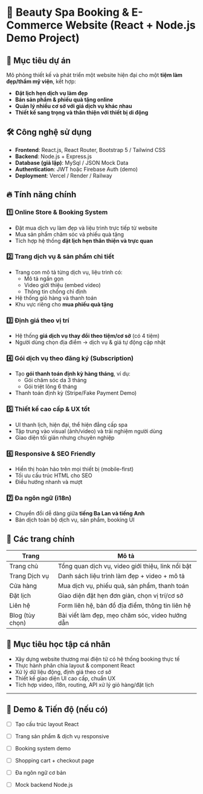 # 💎 Beauty Spa Booking & E-Commerce Website (React + Node.js Demo Project)

## 🎯 Mục tiêu dự án
Mô phỏng thiết kế và phát triển một website hiện đại cho một **tiệm làm đẹp/thẩm mỹ viện**, kết hợp:
- **Đặt lịch hẹn dịch vụ làm đẹp**
- **Bán sản phẩm & phiếu quà tặng online**
- **Quản lý nhiều cơ sở với giá dịch vụ khác nhau**
- **Thiết kế sang trọng và thân thiện với thiết bị di động**

## 🛠 Công nghệ sử dụng
- **Frontend**: React.js, React Router, Bootstrap 5 / Tailwind CSS
- **Backend**: Node.js + Express.js
- **Database (giả lập)**: MySql / JSON Mock Data
- **Authentication**: JWT hoặc Firebase Auth (demo)
- **Deployment**: Vercel / Render / Railway

## 🔥 Tính năng chính
### 1️⃣ Online Store & Booking System
- Đặt mua dịch vụ làm đẹp và liệu trình trực tiếp từ website
- Mua sản phẩm chăm sóc và phiếu quà tặng
- Tích hợp hệ thống **đặt lịch hẹn thân thiện và trực quan**

### 2️⃣ Trang dịch vụ & sản phẩm chi tiết
- Trang con mô tả từng dịch vụ, liệu trình có:
  - Mô tả ngắn gọn
  - Video giới thiệu (embed video)
  - Thông tin chống chỉ định
- Hệ thống giỏ hàng và thanh toán
- Khu vực riêng cho **mua phiếu quà tặng**

### 3️⃣ Định giá theo vị trí
- Hệ thống **giá dịch vụ thay đổi theo tiệm/cơ sở** (có 4 tiệm)
- Người dùng chọn địa điểm → dịch vụ & giá tự động cập nhật

### 4️⃣ Gói dịch vụ theo đăng ký (Subscription)
- Tạo **gói thanh toán định kỳ hàng tháng**, ví dụ:
  - Gói chăm sóc da 3 tháng
  - Gói triệt lông 6 tháng
- Thanh toán định kỳ (Stripe/Fake Payment Demo)

### 5️⃣ Thiết kế cao cấp & UX tốt
- UI thanh lịch, hiện đại, thể hiện đẳng cấp spa
- Tập trung vào visual (ảnh/video) và trải nghiệm người dùng
- Giao diện tối giản nhưng chuyên nghiệp

### 6️⃣ Responsive & SEO Friendly
- Hiển thị hoàn hảo trên mọi thiết bị (mobile-first)
- Tối ưu cấu trúc HTML cho SEO
- Điều hướng nhanh và mượt

### 7️⃣ Đa ngôn ngữ (i18n)
- Chuyển đổi dễ dàng giữa **tiếng Ba Lan và tiếng Anh**
- Bản dịch toàn bộ dịch vụ, sản phẩm, booking UI

## 📑 Các trang chính
| Trang | Mô tả |
|-------|------|
| Trang chủ | Tổng quan dịch vụ, video giới thiệu, link nổi bật |
| Trang Dịch vụ | Danh sách liệu trình làm đẹp + video + mô tả |
| Cửa hàng | Mua dịch vụ, phiếu quà, sản phẩm, thanh toán |
| Đặt lịch | Giao diện đặt hẹn đơn giản, chọn vị trí/cơ sở |
| Liên hệ | Form liên hệ, bản đồ địa điểm, thông tin liên hệ |
| Blog (tùy chọn) | Bài viết làm đẹp, mẹo chăm sóc, video hướng dẫn |

## 💼 Mục tiêu học tập cá nhân
- Xây dựng website thương mại điện tử có hệ thống booking thực tế
- Thực hành phân chia layout & component React
- Xử lý dữ liệu động, định giá theo cơ sở
- Thiết kế giao diện UI cao cấp, chuẩn UX
- Tích hợp video, i18n, routing, API xử lý giỏ hàng/đặt lịch

---

## 🔗 Demo & Tiến độ (nếu có)
- [ ] Tạo cấu trúc layout React
- [ ] Trang sản phẩm & dịch vụ responsive
- [ ] Booking system demo
- [ ] Shopping cart + checkout page
- [ ] Đa ngôn ngữ cơ bản
- [ ] Mock backend Node.js

